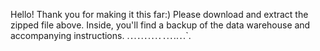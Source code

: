 Hello!
Thank you for making it this far:) 
Please download and extract the zipped file above. Inside, you'll find a backup of the data warehouse and accompanying instructions.
.`.`.`.`.`.`.`.`.`..`.`.`..`.`.`.
